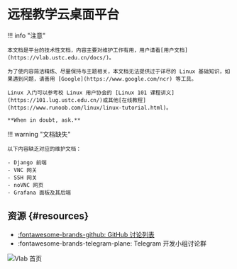 # 远程教学云桌面平台

!!! info "注意"

    本文档是平台的技术性文档，内容主要对维护工作有用，用户请看[用户文档](https://vlab.ustc.edu.cn/docs/)。

    为了使内容简洁精炼、尽量保持与主题相关，本文档无法提供过于详尽的 Linux 基础知识，如果遇到问题，请善用 [Google](https://www.google.com/ncr) 等工具。

    Linux 入门可以参考校 Linux 用户协会的 [Linux 101 课程讲义](https://101.lug.ustc.edu.cn/)或其他[在线教程](https://www.runoob.com/linux/linux-tutorial.html)。

    **When in doubt, ask.**

!!! warning "文档缺失"

    以下内容缺乏对应的维护文档：

    - Django 前端
    - VNC 网关
    - SSH 网关
    - noVNC 网页
    - Grafana 面板及其后端

## 资源 {#resources}

- [:fontawesome-brands-github: GitHub 讨论列表](https://github.com/USTC-vlab/discussions/issues)
- :fontawesome-brands-telegram-plane: Telegram 开发小组讨论群 <!-- 没有链接，这是故意的 -->

![Vlab 首页](https://vlab.ustc.edu.cn/docs/images/home.png)
